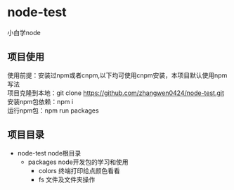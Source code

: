 # node-test
小白学node

## 项目使用
使用前提：安装过npm或者cnpm,以下均可使用cnpm安装，本项目默认使用npm写法  
项目克隆到本地：git clone https://github.com/zhangwen0424/node-test.git  
安装npm包依赖：npm i   
运行npm包：npm run packages  

## 项目目录
- node-test node根目录
    - packages node开发包的学习和使用
        - colors 终端打印给点颜色看看
        - fs 文件及文件夹操作










